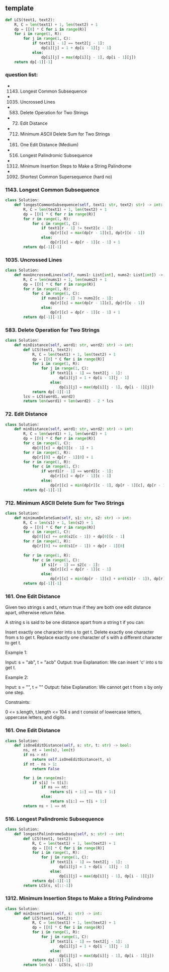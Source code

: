 ## template

```python
def LCS(text1, text2):
    R, C = len(text1) + 1, len(text2) + 1
    dp = [[0] * C for i in range(R)]
    for i in range(1, R):
        for j in range(1, C):
            if text1[i - 1] == text2[j - 1]:
                dp[i][j] = 1 + dp[i - 1][j - 1]
            else:
                dp[i][j] = max(dp[i][j - 1], dp[i - 1][j])
    return dp[-1][-1]
```

### question list:

- 1143. Longest Common Subsequence
- 1035. Uncrossed Lines
- 583. Delete Operation for Two Strings
- 72. Edit Distance
- 712. Minimum ASCII Delete Sum for Two Strings
- 161. One Edit Distance (Medium)
- 516. Longest Palindromic Subsequence
- 1312. Minimum Insertion Steps to Make a String Palindrome
- 1092. Shortest Common Supersequence (hard no)

### 1143. Longest Common Subsequence

```python
class Solution:
    def longestCommonSubsequence(self, text1: str, text2: str) -> int:
        R, C = len(text1) + 1, len(text2) + 1
        dp = [[0] * C for r in range(R)]
        for r in range(1, R):
            for c in range(1, C):
                if text1[r - 1] != text2[c - 1]:
                    dp[r][c] = max(dp[r - 1][c], dp[r][c - 1])
                else:
                    dp[r][c] = dp[r - 1][c - 1] + 1
        return dp[-1][-1]
```

### 1035. Uncrossed Lines

```python
class Solution:
    def maxUncrossedLines(self, nums1: List[int], nums2: List[int]) -> int:
        R, C = len(nums1) + 1, len(nums2) + 1
        dp = [[0] * C for r in range(R)]
        for r in range(1, R):
            for c in range(1, C):
                if nums1[r - 1] != nums2[c - 1]:
                    dp[r][c] = max(dp[r - 1][c], dp[r][c - 1])
                else:
                    dp[r][c] = dp[r - 1][c - 1] + 1
        return dp[-1][-1]
```

### 583. Delete Operation for Two Strings

```python
class Solution:
    def minDistance(self, word1: str, word2: str) -> int:
        def LCS(text1, text2):
            R, C = len(text1) + 1, len(text2) + 1
            dp = [[0] * C for i in range(R)]
            for i in range(1, R):
                for j in range(1, C):
                    if text1[i - 1] == text2[j - 1]:
                        dp[i][j] = 1 + dp[i - 1][j - 1]
                    else:
                        dp[i][j] = max(dp[i][j - 1], dp[i - 1][j])
            return dp[-1][-1]
        lcs = LCS(word1, word2)
        return len(word1) + len(word2) - 2 * lcs
```

### 72. Edit Distance

```python
class Solution:
    def minDistance(self, word1: str, word2: str) -> int:
        R, C = len(word1) + 1, len(word2) + 1
        dp = [[0] * C for r in range(R)]
        for c in range(1, C):
            dp[0][c] = dp[0][c - 1] + 1
        for r in range(1, R):
            dp[r][0] = dp[r - 1][0] + 1
        for r in range(1, R):
            for c in range(1, C):
                if word1[r - 1] == word2[c - 1]:
                    dp[r][c] = dp[r - 1][c - 1]
                else:
                    dp[r][c] = min(dp[r][c - 1], dp[r - 1][c], dp[r - 1][c - 1]) + 1
        return dp[-1][-1]
```

### 712. Minimum ASCII Delete Sum for Two Strings

```python
class Solution:
    def minimumDeleteSum(self, s1: str, s2: str) -> int:
        R, C = len(s1) + 1, len(s2) + 1
        dp = [[0] * C for r in range(R)]
        for c in range(1, C):
            dp[0][c] += ord(s2[c - 1]) + dp[0][c - 1]
        for r in range(1, R):
            dp[r][0] += ord(s1[r - 1]) + dp[r - 1][0]
            
        for r in range(1, R):
            for c in range(1, C):
                if s1[r - 1] == s2[c - 1]:
                    dp[r][c] = dp[r - 1][c - 1]
                else:
                    dp[r][c] = min(dp[r - 1][c] + ord(s1[r - 1]), dp[r][c - 1] + ord(s2[c - 1]))
        return dp[-1][-1]
```

### 161. One Edit Distance

Given two strings s and t, return true if they are both one edit distance apart, otherwise return false.

A string s is said to be one distance apart from a string t if you can:

Insert exactly one character into s to get t.
Delete exactly one character from s to get t.
Replace exactly one character of s with a different character to get t.
 
Example 1:

Input: s = "ab", t = "acb"
Output: true
Explanation: We can insert 'c' into s to get t.

Example 2:

Input: s = "", t = ""
Output: false
Explanation: We cannot get t from s by only one step.
 
Constraints:

0 <= s.length, t.length <= 104
s and t consist of lowercase letters, uppercase letters, and digits.

### 161. One Edit Distance

```python
class Solution:
    def isOneEditDistance(self, s: str, t: str) -> bool:
        ns, nt = len(s), len(t)
        if ns > nt:
            return self.isOneEditDistance(t, s)
        if nt - ns > 1:
            return False

        for i in range(ns):
            if s[i] != t[i]:
                if ns == nt:
                    return s[i + 1:] == t[i + 1:]
                else:
                    return s[i:] == t[i + 1:]
        return ns + 1 == nt
```

### 516. Longest Palindromic Subsequence

```python
class Solution:
    def longestPalindromeSubseq(self, s: str) -> int:
        def LCS(text1, text2):
            R, C = len(text1) + 1, len(text2) + 1
            dp = [[0] * C for i in range(R)]
            for i in range(1, R):
                for j in range(1, C):
                    if text1[i - 1] == text2[j - 1]:
                        dp[i][j] = 1 + dp[i - 1][j - 1]
                    else:
                        dp[i][j] = max(dp[i][j - 1], dp[i - 1][j])
            return dp[-1][-1]
        return LCS(s, s[::-1])
```

### 1312. Minimum Insertion Steps to Make a String Palindrome

```python
class Solution:
    def minInsertions(self, s: str) -> int:
        def LCS(text1, text2):
            R, C = len(text1) + 1, len(text2) + 1
            dp = [[0] * C for i in range(R)]
            for i in range(1, R):
                for j in range(1, C):
                    if text1[i - 1] == text2[j - 1]:
                        dp[i][j] = 1 + dp[i - 1][j - 1]
                    else:
                        dp[i][j] = max(dp[i][j - 1], dp[i - 1][j])
            return dp[-1][-1]
        return len(s) - LCS(s, s[::-1])
```